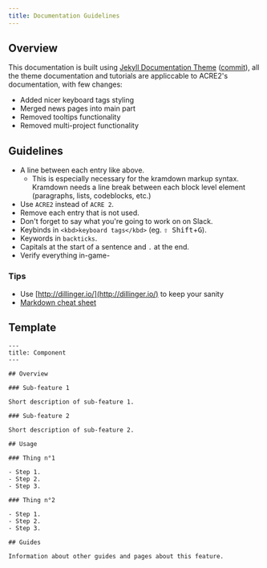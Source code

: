 ```yaml
---
title: Documentation Guidelines
---
```


## Overview

This documentation is built using [Jekyll Documentation Theme](http://idratherbewriting.com/documentation-theme-jekyll/) ([commit](https://github.com/tomjohnson1492/documentation-theme-jekyll/commit/04a70f0e23fdd42de9963243f9e932a67770cfe4)), all the theme documentation and tutorials are appliccable to ACRE2's documentation, with few changes:
- Added nicer keyboard tags styling
- Merged news pages into main part
- Removed tooltips functionality
- Removed multi-project functionality

## Guidelines

- A line between each entry like above.
    - This is especially necessary for the kramdown markup syntax. Kramdown needs a line break between each block level element (paragraphs, lists, codeblocks, etc.)
- Use `ACRE2` instead of `ACRE 2`.
- Remove each entry that is not used.
- Don't forget to say what you're going to work on on Slack.
- Keybinds in ```<kbd>keyboard tags</kbd>``` (eg. <kbd>⇧&nbsp;Shift</kbd>+<kbd>G</kbd>).
- Keywords in ````backticks````.
- Capitals at the start of a sentence and `.` at the end.
- Verify everything in-game-

### Tips

- Use [http://dillinger.io/](http://dillinger.io/) to keep your sanity
- [Markdown cheat sheet](https://github.com/adam-p/markdown-here/wiki/Markdown-Cheatsheet)


## Template

```
---
title: Component
---

## Overview

### Sub-feature 1

Short description of sub-feature 1.

### Sub-feature 2

Short description of sub-feature 2.

## Usage

### Thing n°1

- Step 1.
- Step 2.
- Step 3.

### Thing n°2

- Step 1.
- Step 2.
- Step 3.

## Guides

Information about other guides and pages about this feature.
```
